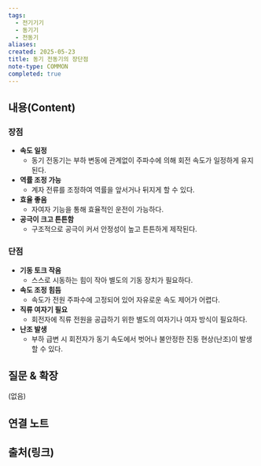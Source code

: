 ```yaml
---
tags:
  - 전기기기
  - 동기기
  - 전동기
aliases: 
created: 2025-05-23
title: 동기 전동기의 장단점
note-type: COMMON
completed: true
---
```


## 내용(Content)
### 장점
- **속도 일정**
  - 동기 전동기는 부하 변동에 관계없이 주파수에 의해 회전 속도가 일정하게 유지된다.
- **역률 조정 가능**
  - 계자 전류를 조정하여 역률을 앞서거나 뒤지게 할 수 있다.
- **효율 좋음**
  - 자여자 기능을 통해 효율적인 운전이 가능하다.
- **공극이 크고 튼튼함**
  - 구조적으로 공극이 커서 안정성이 높고 튼튼하게 제작된다.

### 단점
- **기동 토크 작음**
  - 스스로 시동하는 힘이 작아 별도의 기동 장치가 필요하다.
- **속도 조정 힘듬**
  - 속도가 전원 주파수에 고정되어 있어 자유로운 속도 제어가 어렵다.
- **직류 여자기 필요**
  - 회전자에 직류 전원을 공급하기 위한 별도의 여자기나 여자 방식이 필요하다.
- **난조 발생**
  - 부하 급변 시 회전자가 동기 속도에서 벗어나 불안정한 진동 현상(난조)이 발생할 수 있다.

## 질문 & 확장

(없음)

## 연결 노트

## 출처(링크)
